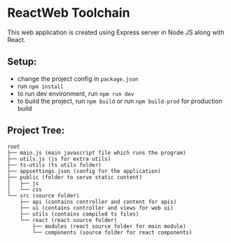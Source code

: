 # ReactWeb Toolchain
This web application is created using Express server in Node JS along with React.

## Setup:
- change the project config in `package.json`
- run `npm install`
- to run dev environment, run `npm run dev`
- to build the project, run `npm build` or run `npm build-prod` for production build

## Project Tree:
```
root
├── main.js (main javascript file which runs the program)
├── utils.js (js for extra utils)
├── ts-utils (ts utils folder)
├── appsettings.json (config for the application)
├── public (folder to serve static content)
│   ├── js
│   └── css
└── src (source folder)
    ├── api (contains controller and content for apis)
    ├── ui (contains controller and views for web ui)
    ├── utils (contains compiled ts files)
    └── react (react source folder)
        ├── modules (react source folder for main module)
        └── components (source folder for react components)
```